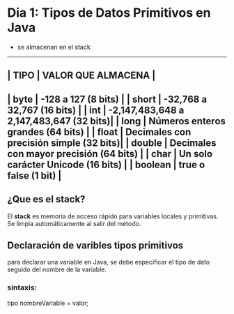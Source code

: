 # Dia 1: Tipos de Datos Primitivos en Java

- se almacenan en el stack

------------------------------------------------------
| TIPO     | VALOR QUE ALMACENA                      |
------------------------------------------------------
| byte     | -128 a 127 (8 bits)                     |
| short    | -32,768 a 32,767 (16 bits)              |
| int      | -2,147,483,648 a 2,147,483,647 (32 bits)|
| long     | Números enteros grandes (64 bits)       |
| float    | Decimales con precisión simple (32 bits)|
| double   | Decimales con mayor precisión (64 bits) |
| char     | Un solo carácter Unicode (16 bits)      |
| boolean  | true o false (1 bit)                    |
------------------------------------------------------

## ¿Que es el stack?

El **stack** es memoria de acceso rápido para variables locales y primitivas.
Se limpia automáticamente al salir del método.


## Declaración de varibles tipos primitivos 

para declarar una variable en Java, se debe especificar el tipo de dato seguido del nombre de la 
variable.

### sintaxis:

tipo nombreVariable = valor;
